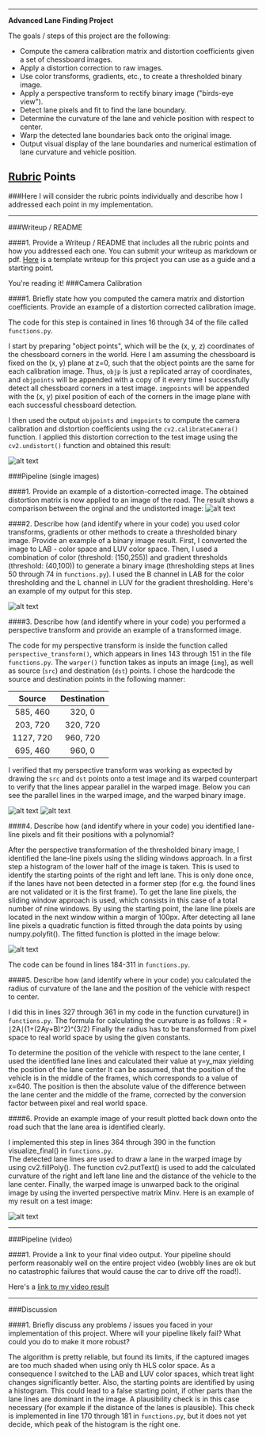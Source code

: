 
---

**Advanced Lane Finding Project**

The goals / steps of this project are the following:

* Compute the camera calibration matrix and distortion coefficients given a set of chessboard images.
* Apply a distortion correction to raw images.
* Use color transforms, gradients, etc., to create a thresholded binary image.
* Apply a perspective transform to rectify binary image ("birds-eye view").
* Detect lane pixels and fit to find the lane boundary.
* Determine the curvature of the lane and vehicle position with respect to center.
* Warp the detected lane boundaries back onto the original image.
* Output visual display of the lane boundaries and numerical estimation of lane curvature and vehicle position.

[//]: # (Image References)

[image1]: ./output_images/undistortion_chessboard.jpeg "Undistorted"
[image2]: ./output_images/undistortion.jpeg "Road Transformed"
[image3]: ./output_images/pipeline2.jpeg "Binary Example"
[image4]: ./output_images/warped.jpeg "Warp Example"
[image5]: ./output_images/lane_detection2.jpeg "Fit Visual"
[image6]: ./output_images/output2.jpeg "Output"
[image7]: ./output_images/warped_binary2.jpeg "Binary Warp Example"
[video1]: ./result.mp4 "Video"

## [Rubric](https://review.udacity.com/#!/rubrics/571/view) Points
###Here I will consider the rubric points individually and describe how I addressed each point in my implementation.  

---
###Writeup / README

####1. Provide a Writeup / README that includes all the rubric points and how you addressed each one.  You can submit your writeup as markdown or pdf.  [Here](https://github.com/udacity/CarND-Advanced-Lane-Lines/blob/master/writeup_template.md) is a template writeup for this project you can use as a guide and a starting point.  

You're reading it!
###Camera Calibration

####1. Briefly state how you computed the camera matrix and distortion coefficients. Provide an example of a distortion corrected calibration image.

The code for this step is contained in lines 16 through 34 of the file called `functions.py`.

I start by preparing "object points", which will be the (x, y, z) coordinates of the chessboard corners in the world. Here I am assuming the chessboard is fixed on the (x, y) plane at z=0, such that the object points are the same for each calibration image.  Thus, `objp` is just a replicated array of coordinates, and `objpoints` will be appended with a copy of it every time I successfully detect all chessboard corners in a test image.  `imgpoints` will be appended with the (x, y) pixel position of each of the corners in the image plane with each successful chessboard detection.  

I then used the output `objpoints` and `imgpoints` to compute the camera calibration and distortion coefficients using the `cv2.calibrateCamera()` function.  I applied this distortion correction to the test image using the `cv2.undistort()` function and obtained this result: 

![alt text][image1]

###Pipeline (single images)

####1. Provide an example of a distortion-corrected image.
The obtained distortion matrix is now applied to an image of the road.
The result shows a comparison between the orginal and the undistorted image: 
![alt text][image2]

####2. Describe how (and identify where in your code) you used color transforms, gradients or other methods to create a thresholded binary image.  Provide an example of a binary image result.
First, I converted the image to LAB - color space and LUV color space. Then, I used a combination of color (threshold: (150,255)) and gradient thresholds (threshold: (40,100)) to generate a binary image (thresholding steps at lines 50 through 74 in `functions.py`). 
I used the B channel in LAB for the color thresholding and the L channel in LUV for the gradient thresholding. 
Here's an example of my output for this step. 

![alt text][image3]

####3. Describe how (and identify where in your code) you performed a perspective transform and provide an example of a transformed image.

The code for my perspective transform is inside the function called `perspective_transform()`, which appears in lines 143 through 151 in the file `functions.py`.  The `warper()` function takes as inputs an image (`img`), as well as source (`src`) and destination (`dst`) points.  I chose the hardcode the source and destination points in the following manner:


| Source        | Destination   | 
|:-------------:|:-------------:| 
| 585, 460      | 320, 0        | 
| 203, 720      | 320, 720      |
| 1127, 720     | 960, 720      |
| 695, 460      | 960, 0        |

I verified that my perspective transform was working as expected by drawing the `src` and `dst` points onto a test image and its warped counterpart to verify that the lines appear parallel in the warped image.
Below you can see the parallel lines in the warped image, and the warped binary image.

![alt text][image4]
![alt text][image7]

####4. Describe how (and identify where in your code) you identified lane-line pixels and fit their positions with a polynomial?

After the perspective transformation of the thresholded binary image, I identified the lane-line pixels using the sliding windows approach.
In a first step a histogram of the lower half of the image is taken. This is used to identify the starting points of the right and left lane. This is only done once, if the lanes have not been detected in a former step (for e.g. the found lines are not validated or it is the first frame).
To get the lane line pixels, the sliding window approach is used, which consists in this case of a total number of nine windows. By using the starting point, the lane line pixels are located in the next window within a margin of 100px. After detecting all lane line pixels a quadratic function is fitted through the data points by using numpy.polyfit().
The fitted function is plotted in the image below:

![alt text][image5]

The code can be found in  lines 184-311 in `functions.py`.

####5. Describe how (and identify where in your code) you calculated the radius of curvature of the lane and the position of the vehicle with respect to center.

I did this in lines 327 through 361 in my code in the function curvature() in `functions.py`.
The formula for calculating the curvature is as follows : R = ​∣2A∣​​(1+(2Ay+B)​^2​​)​^(3/2​​​​)
Finally the radius has to be transformed from pixel space to real world space by using the given constants.

To determine the position of the vehicle with respect to the lane center, I used the identified lane lines and calculated their value at y=y_max yielding the position of the lane center
It can be assumed, that the position of the vehicle is in the middle of the frames, which corresponds to a value of x=640.
The position is then the absolute value of the difference between the lane center and the middle of the frame, corrected by the conversion factor between pixel and real world space.

####6. Provide an example image of your result plotted back down onto the road such that the lane area is identified clearly.

I implemented this step in lines 364 through 390 in the function visualize_final() in `functions.py`.  
The detected lane lines are used to draw a lane in the warped image by using cv2.fillPoly(). The function cv2.putText() is used to add the calculated curvature of the right and left lane line and the distance of the vehicle to the lane center.
Finally, the warped image is unwarped back to the original image by using the inverted perspective matrix Minv.
Here is an example of my result on a test image:

![alt text][image6]

---
###Pipeline (video)

####1. Provide a link to your final video output.  Your pipeline should perform reasonably well on the entire project video (wobbly lines are ok but no catastrophic failures that would cause the car to drive off the road!).

Here's a [link to my video result](./result.mp4)
 
---

###Discussion

####1. Briefly discuss any problems / issues you faced in your implementation of this project.  Where will your pipeline likely fail?  What could you do to make it more robust?

The algorithm is pretty reliable, but found its limits, if the captured images are too much shaded when using only th HLS color space. As a consequence I switched to the LAB and LUV color spaces, which treat light changes significantly better. Also, the starting points are identified by using a histogram. 
This could lead to a false starting point, if other parts than the lane lines are dominant in the image. 
A plausibility check is in this case necessary (for example if the distance of the lanes is plausible). This check is implemented in line 170 through 181 in `functions.py`, but it does not yet decide, which peak of the histogram is the right one.


